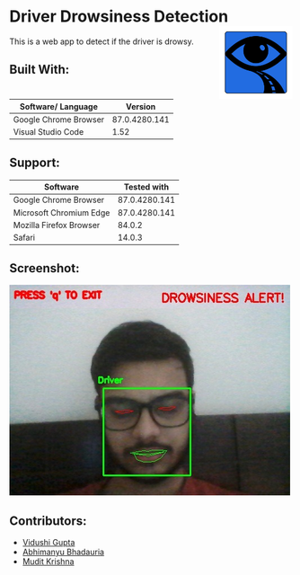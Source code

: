 # Driver Drowsiness Detection <img src=https://github.com/Vidushi-Gupta/Driver_Drowsiness_Detection/blob/master/ddd_logo.png width=130 align='right'>

This is a web app to detect if the driver is drowsy.
## Built With:
| Software/ Language | Version |
|----------|---------|
| Google Chrome Browser | 87.0.4280.141 |
| Visual Studio Code | 1.52 |
## Support:
| Software | Tested with |
|----------|-------------|
| Google Chrome Browser | 87.0.4280.141 |
| Microsoft Chromium Edge | 87.0.4280.141 |
| Mozilla Firefox Browser | 84.0.2 |
| Safari | 14.0.3 |

## Screenshot:

![Drowsy](https://github.com/Vidushi-Gupta/Driver_Drowsiness_Detection/blob/master/drowsy.png)

## Contributors:

* [Vidushi Gupta](https://github.com/Vidushi-Gupta)
* [Abhimanyu Bhadauria](https://github.com/Mnayu)
* [Mudit Krishna](https://github.com/mewdit)
